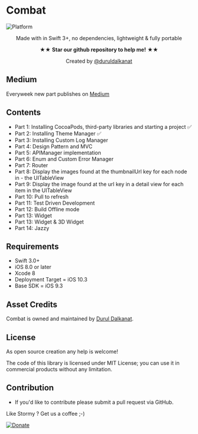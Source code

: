 # Combat

![Platform](https://img.shields.io/badge/Platforms-iOS%20-lightgray.svg?style=flat)


<p align="center">Made with in Swift 3+, no dependencies, lightweight & fully portable
<p/>
<p align="center" >★★ <b>Star our github repository to help me!</b> ★★</p>
<p align="center" >Created by <a href="http://www.twitter.com/duruldalkanat">@duruldalkanat</a></p>


## Medium
Everyweek new part publishes on [Medium](https://medium.com/@duruldalkanat/code-challenge-for-ios-interview-817c139891e4)


## Contents

- Part 1: Installing CocoaPods, third-party libraries and starting a project ✅
- Part 2: Installing Theme Manager ✅
- Part 3: Installing Custom Log Manager
- Part 4: Design Pattern and MVC
- Part 5: APIManager implementation
- Part 6: Enum and Custom Error Manager
- Part 7: Router
- Part 8: Display the images found at the thumbnailUrl key for each node in - the UITableView
- Part 9: Display the image found at the url key in a detail view for each item in the UITableView
- Part 10: Pull to refresh
- Part 11: Test Driven Development
- Part 12: Build Offline mode
- Part 13: Widget
- Part 13: Widget & 3D Widget
- Part 14: Jazzy

## Requirements
* Swift 3.0+
* iOS 8.0 or later
* Xcode 8
* Deployment Target = iOS 10.3
* Base SDK = iOS 9.3

## Asset Credits
Combat is owned and maintained by [Durul Dalkanat](http://durul.github.io).

## License

As open source creation any help is welcome!

The code of this library is licensed under MIT License; you can use it in commercial products without any limitation.


## Contribution
- If you'd like to contribute please submit a pull request via GitHub.

Like Stormy ? Get us a coffee ;-)

[![Donate][image-1]][1]

[1]:	https://paypal.me/DurulDalkanat

[image-1]:	https://www.paypalobjects.com/en_US/i/btn/btn_donate_LG.gif
